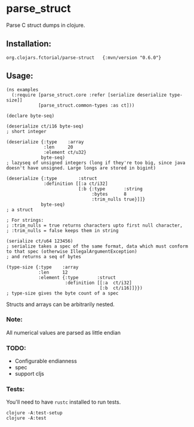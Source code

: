 # parse_struct

Parse C struct dumps in clojure.

## Installation:

```
org.clojars.fctorial/parse-struct   {:mvn/version "0.6.0"}
```

## Usage:

```
(ns examples
  (:require [parse_struct.core :refer [serialize deserialize type-size]]
            [parse_struct.common-types :as ct]))

(declare byte-seq)

(deserialize ct/i16 byte-seq)
; short integer

(deserialize {:type    :array
              :len     20
              :element ct/u32}
             byte-seq)
; lazyseq of unsigned integers (long if they're too big, since java doesn't have unsigned. Large longs are stored in bigint)

(deserialize {:type        :struct
              :definition [[:a ct/i32]
                           [:b {:type       :string
                                :bytes      8
                                :trim_nulls true}]]}
             byte-seq)
; a struct

; For strings:
; :trim_nulls = true returns characters upto first null character,
; :trim_nulls = false keeps them in string

(serialize ct/u64 123456)
; serialize takes a spec of the same format, data which must conform to that spec (otherwise IllegalArgumentException)
; and returns a seq of bytes

(type-size {:type    :array
            :len     12
            :element {:type       :struct
                      :definition [[:a  ct/i32]
                                   [:b  ct/i16]]}})
; type-size gives the byte count of a spec
```

Structs and arrays can be arbitrarily nested.

### Note:

All numerical values are parsed as little endian

### TODO:

* Configurable endianness
* spec
* support cljs

### Tests:

You'll need to have `rustc` installed to run tests.

```
clojure -A:test-setup
clojure -A:test
```